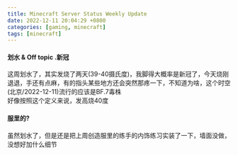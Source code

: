 ```yaml
---
title: Minecraft Server Status Weekly Update
date: 2022-12-11 20:04:29 +0800
categories: [gaming, minecraft]
tags: [minecraft]
---
```


#### 划水 & Off topic .新冠
这周划水了，其实发烧了两天(39-40摄氏度)，我脚得大概率是新冠了，今天烧刚退退，手还有点麻，有的指头某些地方还会突然那疼一下，不知道为啥，这个时空(北京/2022-12-11)流行的应该是BF.7毒株  
好像按照这个定义来说，发高烧40度

#### 服里的?

虽然划水了，但是还是把上周创造服里的练手的内饰练习实装了一下，墙面没做，没想好加什么细节
